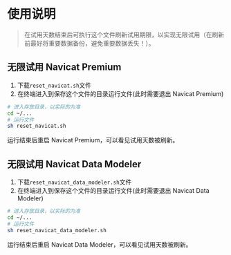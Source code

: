 # 使用说明

> 在试用天数结束后可执行这个文件刷新试用期限，以实现无限试用（在刷新前最好将重要数据备份，避免重要数据丢失！）。

## 无限试用 Navicat Premium

1. 下载`reset_navicat.sh`文件
2. 在终端进入到保存这个文件的目录运行文件(此时需要退出 Navicat Premium)

```sh
# 进入存放目录，以实际的为准
cd ~/...
# 运行文件
sh reset_navicat.sh
```

运行结束后重启 Navicat Premium，可以看见试用天数被刷新。

## 无限试用 Navicat Data Modeler

1. 下载`reset_navicat_data_modeler.sh`文件
2. 在终端进入到保存这个文件的目录运行文件(此时需要退出 Navicat Data Modeler)

```sh
# 进入存放目录，以实际的为准
cd ~/...
# 运行文件
sh reset_navicat_data_modeler.sh
```

运行结束后重启 Navicat Data Modeler，可以看见试用天数被刷新。
